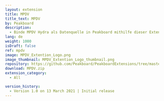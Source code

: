 ```yaml
---
layout: extension
title: MPDV
title_text: MPDV
by: Peakboard
description: 
  - Binde MPDV Hydra als Datenquelle in Peakboard mithilfe dieser Extension an.
lang: de
weight: 1000
isDraft: false
ref: mpdv
image: MPDV_Extention_Logo.png
image_thumbnail: MPDV_Extention_Logo_thumbnail.png
repository: https://github.com/Peakboard/PeakboardExtensions/tree/master/MPDV
download: MPDV.zip
extension_category:
  - All

version_history:
  - Version 1.0 on 13 March 2021 | Initial release
---
```

